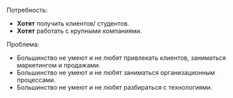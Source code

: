  
Потребность:

* **Хотят** получить клиентов/ студентов.
* **Хотят** работать с крупными компаниями.

Проблема:

* Большинство не умеют и не любят привлекать клиентов, заниматься маркетингом и продажами.
* Большинство не умеют и не любят заниматься организационным процессами.
* Большинство не умеют и не любят разбираться с технологиями.
